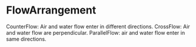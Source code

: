 FlowArrangement
===============

CounterFlow: Air and water flow enter in different directions.
CrossFlow: Air and water flow are perpendicular.
ParallelFlow: air and water flow enter in same directions.
